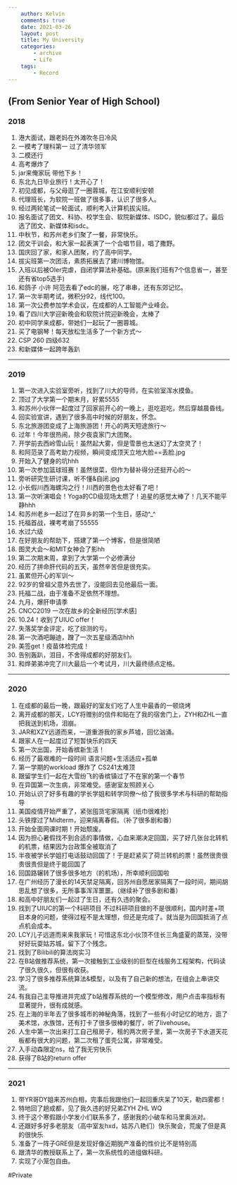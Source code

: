 ```yaml
---
    author: Kelvin
    comments: true
    date: 2021-03-26
    layout: post
    title: My University
    categories:
        - archive
        - Life
    tags:
        - Record
---
```


## (From Senior Year of High School)
### 2018
1. 港大面试，跟老妈在外滩吹冬日冷风
2. 一模考了理科第一 过了清华领军
3. 二模还行
4. 高考爆炸了
5. jar来俺家玩 带他下乡！
6. 东北九日毕业旅行！太开心了！
7. 初见成都，与父母逛了一圈蓉城，在江安顺利安顿
8. 代理班长，为软院一班做了很多事，认识了很多人。
9. 经过两轮笔试一轮面试，顺利考入计算机拔尖班。
10. 报名面试了团文、科协、校学生会、软院新媒体、ISDC，貌似都过了。最后选了团文、新媒体和isdc。
11. 中秋节，和苏州老乡们聚了一餐，非常快乐。
12. 团文干训会，和大家一起表演了一个合唱节目，唱了撒野。
13. 国庆回了家，和家人团聚，约了高中同学。
14. 拔尖班第一次团活，素质拓展去了建川博物馆。
15. 入班以后被OIer完虐，自闭学算法补基础。(原来我们班有7个信息省一，甚至还有省top5选手)
16. 和鸽子 小许 阿范去看了edc的展，吃了串串，还有东郊记忆。
17. 第一次半期考试，微积分92，线代100。
18. 第一次公费参加学术会议，在成都的人工智能产业峰会。
19. 看了四川大学迎新晚会和软院计院迎新晚会，太棒了
20. 初中同学来成都，带她们一起玩了一圈蓉城。
21. 买了电钢琴！每天放松生活多了一个新方式～
22. CSP 260 四级632
23. 和新媒体一起跨年轰趴

---
### 2019
1. 第一次进入实验室旁听，找到了川大的导师，在实验室浑水摸鱼。
2. 顶过了大学第一个期末月，好累5555
3. 和苏州小伙伴一起度过了回家前开心的一晚上，逛吃逛吃，然后穿越晨昏线。
4. 回实验宣讲，遇到了很多高中时候的好朋友，怀念。
5. 东北旅游团变成了上海旅游团！开心的两天短途旅行～
6. 过年！今年很热闹，除夕夜袁家门大团聚。
7. 开学前去西岭雪山玩！虽然起大雾，但是雪景也太迷幻了太空灵了！
8. 和阿范录了高考助力视频，瞬间变成顶天立地大脸==丢脸.jpg
9. 开始入了健身的坑hhh
10. 第一次参加篮球班赛！虽然很菜，但作为替补得分还挺开心的～
11. 旁听研究生研讨课，听不懂&自闭.jpg
12. 小长假川西海螺沟之行！川西的景色也太好看了吧！
13. 第一次听演唱会！Yoga的CD级现场太燃了！追星的感觉太棒了！几天不能平静hhh
14. 和苏州老乡一起过了在异乡的第一个生日，感动^_^
15. 托福首战，裸考考崩了55555
16. 水过六级
17. 在好朋友的帮助下，搭建了第一个博客，但是很简陋
18. 图灵大会～和MIT女神合了影hh
19. 第二次期末周，拿到了大学第一个必修满分
20. 经历了拼命肝代码的五天，虽然辛苦但是很充实。
21. 虽累但开心的军训～
22. 92岁的曾祖父意外去世了，没能回去见他最后一面。
23. 托福二战，由于准备不足依然不理想。
24. 九月，爆肝申请季
25. CNCC2019 一次在故乡的全新经历[学术感]
26. 10.24！收到了UIUC offer！
27. 失落奖学金评定，吃了综测的亏。
28. 第一次酒吧蹦迪，蹭了一次五星级酒店hhh
29. 美签get！疫苗体检完成！
30. 告别轰趴，泪目，不舍得成都的好朋友们。
31. 和烨弟弟冲完了川大最后一个考试月，川大最终绩点定格。

---
### 2020
1. 在成都的最后一晚，跟最好的室友们吃了人生中最香的一顿烧烤
2. 离开成都的那天，LCY将赠别的信件和贴在了我的宿舍门上，ZYH和ZHL一直把我送到机场，泪崩。
3.  JAR和XZY远道而来，一道重游我的家乡芦墟，回忆汹涌。
4. 跟家人在一起度过了短暂快乐的四天
5. 第一次出国，开始香槟新生活！
6. 经历了最艰难的一段时间 语言问题+生活适应+孤单
7. 第一学期的workload 爆炸了 CS241太难顶
8. 跟留学生们一起在大雪纷飞的香槟镇过了不在家的第一个春节
9. 在异国第一次生病，非常难受。感谢室友照顾关心
10. 开始认识了好多有趣的学长学姐和转学同僚～给了我很多学术与科研的帮助指导
11. 美国疫情开始严重了，紧张囤货宅家隔离（纸巾很难抢）
12. 头铁撑过了Midterm，迎来隔离春假。（补了很多剧和番）
13. 开始全面网课时期！开始颓废。
14. 因为担心暑假找不到合适的事情做，心血来潮决定回国，买了好几张台北转机的机票，结果因为台政策全被取消了
15. 半夜被学长学姐打电话鼓动回国了！于是赶紧买了荷兰转机的票！虽然很贵很贵很贵但是终于能回国了
16. 回国路辗转了很多很多地方（的机场），所幸顺利回国啦
17. 在广州经历了漫长的14天禁足隔离，回苏州自愿居家隔离了一段时间，期间胡思乱想了很多，无所事事浑浑噩噩。（继续补了很多剧和番）
18. 和高中好朋友们一起过了生日，还有久违的聚会。
19. 找到了UIUC的第一个科研项目 不过科研项目做的不是很顺利，国内时差+项目本身的问题，使得过程不是太理想，但还是完成了。就当是为回国抵消了点点机会成本。
20. LCY儿子远道而来来我家玩！可惜这东北小伙顶不住长三角盛夏的蒸笼，没带好好玩耍姑苏城，留下了个残念。
21. 找到了Bilibili的算法岗实习
22. 在B站做推荐系统，第一次接触到工业级别的巨型在线服务工程架构，代码读了很久很久，但很有收获。
23. 学习了很多推荐系统算法&模型，以及有了自己新的想法，在组会上串讲交流。
24. 有我自己主导推进并完成了b站推荐系统的一个模型修改，用户点击率指标有显著提升，很有成就感。
25. 在上海的半年去了很多城市的神秘角落，找到了一些有小时记忆的地方，逛了美术馆，水族馆，还有打卡了很多很棒的餐厅，听了livehouse。
26. 人生中第一次出来打工自己租房子，租的两次房子里，第一次房子下水道天花板都有很大的问题，第二次租了蛋壳公寓，非常难受。
27. 入手动森限定ns，给了我无穷快乐
28. 获得了B站的return offer

---
### 2021
1. 带YR哥DY姐来苏州白相，完事后我跟他们一起回重庆呆了10天，勒四雾都！
2. 特地回了趟成都，见了我久违的好兄弟ZYH ZHL WQ
3. 终于这个寒假跟小学发小们联系多了，感谢我的小破车和马里奥派对。
4. 还跟好多好多老朋友（高中室友hxd，姑苏八艳们）快乐聚会，荒废了但是真的很快乐
5. 准备了一阵子GRE但是发现好像近期脱产准备的性价比不是特别高
6. 跟清华的教授联系上了，第一次系统性的进组做科研。
7. 实现了小笼包自由。


#Private

